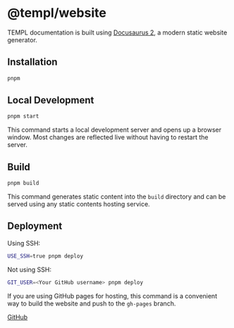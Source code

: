# @templ/website

TEMPL documentation is built using [Docusaurus 2](https://docusaurus.io/), a modern static website generator.

## Installation

```sh
pnpm
```

## Local Development

```sh
pnpm start
```

This command starts a local development server and opens up a browser window. Most changes are reflected live without having to restart the server.

## Build

```sh
pnpm build
```

This command generates static content into the `build` directory and can be served using any static contents hosting service.

## Deployment

Using SSH:

```sh
USE_SSH=true pnpm deploy
```

Not using SSH:

```sh
GIT_USER=<Your GitHub username> pnpm deploy
```

If you are using GitHub pages for hosting, this command is a convenient way to build the website and push to the `gh-pages` branch.

[GitHub](https://github.com/rjoydip/templ/tree/main/docs)
